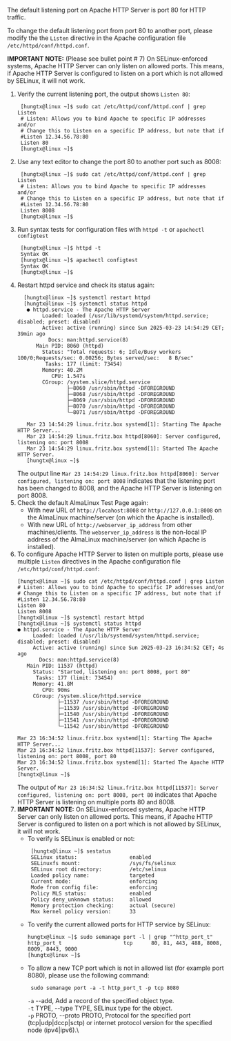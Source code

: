 The default listening port on Apache HTTP Server is port 80 for HTTP traffic.

To change the default listening port from port 80 to another port, please modify the the `Listen` directive in the Apache configuration file `/etc/httpd/conf/httpd.conf`.

**IMPORTANT NOTE:** (Please see bullet point # 7) On SELinux-enforced systems, Apache HTTP Server can only listen on allowed ports. This means, if Apache HTTP Server is configured to listen on a port which is not allowed by SELinux, it will not work.

1. Verify the current listening port, the output shows `Listen 80`:
   ```
    [hungtx@linux ~]$ sudo cat /etc/httpd/conf/httpd.conf | grep Listen
    # Listen: Allows you to bind Apache to specific IP addresses and/or
    # Change this to Listen on a specific IP address, but note that if
    #Listen 12.34.56.78:80
    Listen 80
    [hungtx@linux ~]$
   ```
2. Use any text editor to change the port 80 to another port such as 8008:
   ```
    [hungtx@linux ~]$ sudo cat /etc/httpd/conf/httpd.conf | grep Listen
    # Listen: Allows you to bind Apache to specific IP addresses and/or
    # Change this to Listen on a specific IP address, but note that if
    #Listen 12.34.56.78:80
    Listen 8008
    [hungtx@linux ~]$
   ```
3. Run syntax tests for configuration files with `httpd -t` or `apachectl configtest`
   ```
    [hungtx@linux ~]$ httpd -t
    Syntax OK   
    [hungtx@linux ~]$ apachectl configtest
    Syntax OK
    [hungtx@linux ~]$
   ```
4. Restart httpd service and check its status again:
   ```
     [hungtx@linux ~]$ systemctl restart httpd
     [hungtx@linux ~]$ systemctl status httpd
      ● httpd.service - The Apache HTTP Server
           Loaded: loaded (/usr/lib/systemd/system/httpd.service; disabled; preset: disabled)
           Active: active (running) since Sun 2025-03-23 14:54:29 CET; 39min ago
             Docs: man:httpd.service(8)
         Main PID: 8060 (httpd)
           Status: "Total requests: 6; Idle/Busy workers 100/0;Requests/sec: 0.00256; Bytes served/sec:   8 B/sec"
            Tasks: 177 (limit: 73454)
           Memory: 40.2M
              CPU: 1.547s
           CGroup: /system.slice/httpd.service
                   ├─8060 /usr/sbin/httpd -DFOREGROUND
                   ├─8068 /usr/sbin/httpd -DFOREGROUND
                   ├─8069 /usr/sbin/httpd -DFOREGROUND
                   ├─8070 /usr/sbin/httpd -DFOREGROUND
                   └─8071 /usr/sbin/httpd -DFOREGROUND
      
      Mar 23 14:54:29 linux.fritz.box systemd[1]: Starting The Apache HTTP Server...
      Mar 23 14:54:29 linux.fritz.box httpd[8060]: Server configured, listening on: port 8008
      Mar 23 14:54:29 linux.fritz.box systemd[1]: Started The Apache HTTP Server.
      [hungtx@linux ~]$
   ```
   The output line `Mar 23 14:54:29 linux.fritz.box httpd[8060]: Server configured, listening on: port 8008` indicates that the listening port has been changed to 8008, and the Apache HTTP Server is listening on port 8008.
5. Check the default AlmaLinux Test Page again:
    - With new URL of `http://locahost:8008` or `http://127.0.0.1:8008` on the AlmaLinux machine/server (on which the Apache is installed).
    - With new URL of `http://webserver_ip_address` from other machines/clients. The `webserver_ip_address` is the non-local IP address of the AlmaLinux machine/server (on which Apache is installed).
6. To configure Apache HTTP Server to listen on multiple ports, please use multiple `Listen` directives in the Apache configuration file `/etc/httpd/conf/httpd.conf`:
   ```
   [hungtx@linux ~]$ sudo cat /etc/httpd/conf/httpd.conf | grep Listen
   # Listen: Allows you to bind Apache to specific IP addresses and/or
   # Change this to Listen on a specific IP address, but note that if
   #Listen 12.34.56.78:80
   Listen 80
   Listen 8008
   [hungtx@linux ~]$ systemctl restart httpd
   [hungtx@linux ~]$ systemctl status httpd
   ● httpd.service - The Apache HTTP Server
        Loaded: loaded (/usr/lib/systemd/system/httpd.service; disabled; preset: disabled)
        Active: active (running) since Sun 2025-03-23 16:34:52 CET; 4s ago
          Docs: man:httpd.service(8)
      Main PID: 11537 (httpd)
        Status: "Started, listening on: port 8008, port 80"
         Tasks: 177 (limit: 73454)
        Memory: 41.8M
           CPU: 90ms
        CGroup: /system.slice/httpd.service
                ├─11537 /usr/sbin/httpd -DFOREGROUND
                ├─11539 /usr/sbin/httpd -DFOREGROUND
                ├─11540 /usr/sbin/httpd -DFOREGROUND
                ├─11541 /usr/sbin/httpd -DFOREGROUND
                └─11542 /usr/sbin/httpd -DFOREGROUND
   
   Mar 23 16:34:52 linux.fritz.box systemd[1]: Starting The Apache HTTP Server...
   Mar 23 16:34:52 linux.fritz.box httpd[11537]: Server configured, listening on: port 8008, port 80
   Mar 23 16:34:52 linux.fritz.box systemd[1]: Started The Apache HTTP Server.
   [hungtx@linux ~]$
   ```
   The output of `Mar 23 16:34:52 linux.fritz.box httpd[11537]: Server configured, listening on: port 8008, port 80` indicates that Apache HTTP Server is listening on multiple ports 80 and 8008.
7. **IMPORTANT NOTE:** On SELinux-enforced systems, Apache HTTP Server can only listen on allowed ports. This means, if Apache HTTP Server is configured to listen on a port which is not allowed by SELinux, it will not work.
   - To verify is SELinux is enabled or not:
     ```
      [hungtx@linux ~]$ sestatus
      SELinux status:                 enabled
      SELinuxfs mount:                /sys/fs/selinux
      SELinux root directory:         /etc/selinux
      Loaded policy name:             targeted
      Current mode:                   enforcing
      Mode from config file:          enforcing
      Policy MLS status:              enabled
      Policy deny_unknown status:     allowed
      Memory protection checking:     actual (secure)
      Max kernel policy version:      33
     ```
   - To verify the current allowed ports for HTTP service by SELinux:
      ```
      hungtx@linux ~]$ sudo semanage port -l | grep "^http_port_t"
      http_port_t                    tcp      80, 81, 443, 488, 8008, 8009, 8443, 9000
      [hungtx@linux ~]$
      ```
   - To allow a new TCP port which is not in allowed list (for example port 8080), please use the following command:
     ```
      sudo semanage port -a -t http_port_t -p tcp 8080
     ```
     `-a` --add, Add a record of the specified object type.\
     `-t` TYPE, --type TYPE, SELinux type for the object.\
     `-p` PROTO, --proto PROTO, Protocol for the specified port (tcp|udp|dccp|sctp) or internet protocol version for the specified node (ipv4|ipv6).\


